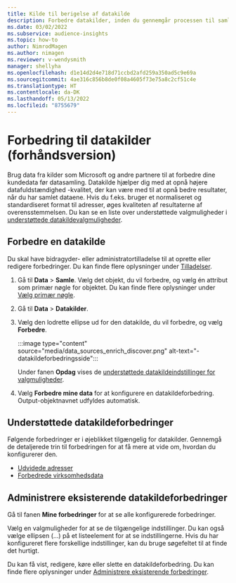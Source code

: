 ```yaml
---
title: Kilde til berigelse af datakilde
description: Forbedre datakilder, inden du gennemgår processen til samling af data.
ms.date: 03/02/2022
ms.subservice: audience-insights
ms.topic: how-to
author: NimrodMagen
ms.author: nimagen
ms.reviewer: v-wendysmith
manager: shellyha
ms.openlocfilehash: d1e14d2d4e718d71ccbd2afd259a350ad5c9e69a
ms.sourcegitcommit: 4ae316c856b8de0f08a4605f73e75a8c2cf51c4e
ms.translationtype: HT
ms.contentlocale: da-DK
ms.lasthandoff: 05/13/2022
ms.locfileid: "8755679"
---
```

# <a name="enrichment-for-data-sources-preview"></a>Forbedring til datakilder (forhåndsversion)

Brug data fra kilder som Microsoft og andre partnere til at forbedre dine kundedata før datasamling. Datakilde hjælper dig med at opnå højere datafuldstændighed -kvalitet, der kan være med til at opnå bedre resultater, når du har samlet dataene. Hvis du f.eks. bruger et normaliseret og standardiseret format til adresser, øges kvaliteten af resultaterne af overensstemmelsen. Du kan se en liste over understøttede valgmuligheder i [understøttede datakildevalgmuligheder](#supported-data-source-enrichments).

## <a name="enrich-a-data-source"></a>Forbedre en datakilde

Du skal have bidragyder- eller administratortilladelse til at oprette eller redigere forbedringer. Du kan finde flere oplysninger under [Tilladelser](permissions.md).  

1. Gå til **Data** > **Samle**. Vælg det objekt, du vil forbedre, og vælg én attribut som primær nøgle for objektet. Du kan finde flere oplysninger under [Vælg primær nøgle](map-entities.md#select-primary-key-and-semantic-type-for-attributes).

1. Gå til **Data** > **Datakilder**.

1. Vælg den lodrette ellipse ud for den datakilde, du vil forbedre, og vælg **Forbedre**.

   :::image type="content" source="media/data_sources_enrich_discover.png" alt-text="-datakildeforbedringsside":::

   Under fanen **Opdag** vises de [understøttede datakildeindstillinger for valgmuligheder](#supported-data-source-enrichments).

1. Vælg **Forbedre mine data** for at konfigurere en datakildeforbedring. Output-objektnavnet udfyldes automatisk.

## <a name="supported-data-source-enrichments"></a>Understøttede datakildeforbedringer

Følgende forbedringer er i øjeblikket tilgængelig for datakilder. Gennemgå de detaljerede trin til forbedringen for at få mere at vide om, hvordan du konfigurerer den.

- [Udvidede adresser](enrichment-enhanced-addresses.md)
- [Forbedrede virksomhedsdata](enrichment-enhanced-company-data.md)

## <a name="manage-existing-data-source-enrichments"></a>Administrere eksisterende datakildeforbedringer

Gå til fanen **Mine forbedringer** for at se alle konfigurerede forbedringer.

Vælg en valgmuligheder for at se de tilgængelige indstillinger. Du kan også vælge ellipsen (...) på et listeelement for at se indstillingerne. Hvis du har konfigureret flere forskellige indstillinger, kan du bruge søgefeltet til at finde det hurtigt.

Du kan få vist, redigere, køre eller slette en datakildeforbedring. Du kan finde flere oplysninger under [Administrere eksisterende forbedringer](enrichment-hub.md).

